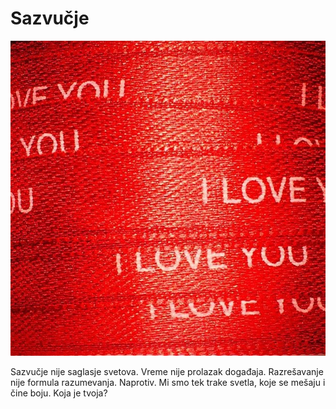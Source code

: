 # Sazvučje

![](sazvucje.jpg)

Sazvučje nije saglasje svetova. Vreme nije prolazak događaja. Razrešavanje nije formula razumevanja. Naprotiv. Mi smo tek trake svetla, koje se mešaju i čine boju. Koja je tvoja?